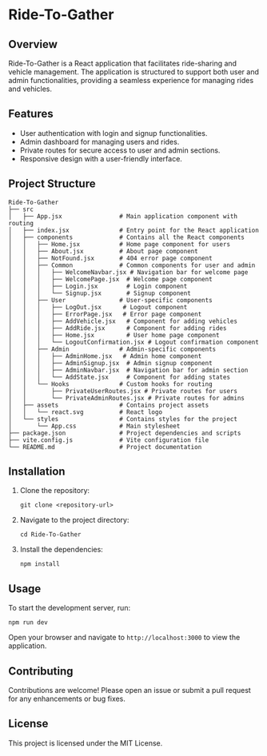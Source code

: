 # Ride-To-Gather

## Overview
Ride-To-Gather is a React application that facilitates ride-sharing and vehicle management. The application is structured to support both user and admin functionalities, providing a seamless experience for managing rides and vehicles.

## Features
- User authentication with login and signup functionalities.
- Admin dashboard for managing users and rides.
- Private routes for secure access to user and admin sections.
- Responsive design with a user-friendly interface.

## Project Structure
```
Ride-To-Gather
├── src
│   ├── App.jsx                # Main application component with routing
│   ├── index.jsx              # Entry point for the React application
│   ├── components             # Contains all the React components
│   │   ├── Home.jsx           # Home page component for users
│   │   ├── About.jsx          # About page component
│   │   ├── NotFound.jsx       # 404 error page component
│   │   ├── Common             # Common components for user and admin
│   │   │   ├── WelcomeNavbar.jsx # Navigation bar for welcome page
│   │   │   ├── WelcomePage.jsx  # Welcome page component
│   │   │   ├── Login.jsx        # Login component
│   │   │   └── Signup.jsx       # Signup component
│   │   ├── User               # User-specific components
│   │   │   ├── LogOut.jsx      # Logout component
│   │   │   ├── ErrorPage.jsx   # Error page component
│   │   │   ├── AddVehicle.jsx   # Component for adding vehicles
│   │   │   ├── AddRide.jsx      # Component for adding rides
│   │   │   ├── Home.jsx         # User home page component
│   │   │   └── LogoutConfirmation.jsx # Logout confirmation component
│   │   ├── Admin              # Admin-specific components
│   │   │   ├── AdminHome.jsx   # Admin home component
│   │   │   ├── AdminSignup.jsx  # Admin signup component
│   │   │   ├── AdminNavbar.jsx  # Navigation bar for admin section
│   │   │   └── AddState.jsx     # Component for adding states
│   │   └── Hooks              # Custom hooks for routing
│   │       ├── PrivateUserRoutes.jsx # Private routes for users
│   │       └── PrivateAdminRoutes.jsx # Private routes for admins
│   ├── assets                 # Contains project assets
│   │   └── react.svg          # React logo
│   └── styles                 # Contains styles for the project
│       └── App.css            # Main stylesheet
├── package.json               # Project dependencies and scripts
├── vite.config.js             # Vite configuration file
└── README.md                  # Project documentation
```

## Installation
1. Clone the repository:
   ```
   git clone <repository-url>
   ```
2. Navigate to the project directory:
   ```
   cd Ride-To-Gather
   ```
3. Install the dependencies:
   ```
   npm install
   ```

## Usage
To start the development server, run:
```
npm run dev
```
Open your browser and navigate to `http://localhost:3000` to view the application.

## Contributing
Contributions are welcome! Please open an issue or submit a pull request for any enhancements or bug fixes.

## License
This project is licensed under the MIT License.